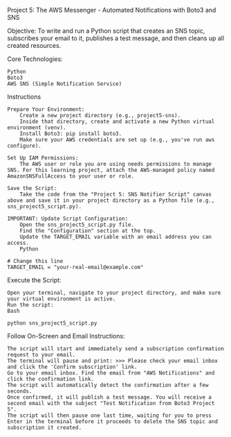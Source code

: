 Project 5: The AWS Messenger - Automated Notifications with Boto3 and SNS

Objective:
To write and run a Python script that creates an SNS topic, subscribes your email to it, publishes a test message, and then cleans up all created resources.

Core Technologies:

    Python
    Boto3
    AWS SNS (Simple Notification Service)

Instructions

    Prepare Your Environment:
        Create a new project directory (e.g., project5-sns).
        Inside that directory, create and activate a new Python virtual environment (venv).
        Install Boto3: pip install boto3.
        Make sure your AWS credentials are set up (e.g., you've run aws configure).

    Set Up IAM Permissions:
        The AWS user or role you are using needs permissions to manage SNS. For this learning project, attach the AWS-managed policy named AmazonSNSFullAccess to your user or role.

    Save the Script:
        Take the code from the "Project 5: SNS Notifier Script" canvas above and save it in your project directory as a Python file (e.g., sns_project5_script.py).

    IMPORTANT: Update Script Configuration:
        Open the sns_project5_script.py file.
        Find the "Configuration" section at the top.
        Update the TARGET_EMAIL variable with an email address you can access.
        Python

    # Change this line
    TARGET_EMAIL = "your-real-email@example.com" 

Execute the Script:

    Open your terminal, navigate to your project directory, and make sure your virtual environment is active.
    Run the script:
    Bash

    python sns_project5_script.py

Follow On-Screen and Email Instructions:

    The script will start and immediately send a subscription confirmation request to your email.
    The terminal will pause and print: >>> Please check your email inbox and click the 'Confirm subscription' link.
    Go to your email inbox. Find the email from "AWS Notifications" and click the confirmation link.
    The script will automatically detect the confirmation after a few seconds.
    Once confirmed, it will publish a test message. You will receive a second email with the subject "Test Notification from Boto3 Project 5".
    The script will then pause one last time, waiting for you to press Enter in the terminal before it proceeds to delete the SNS topic and subscription it created.
